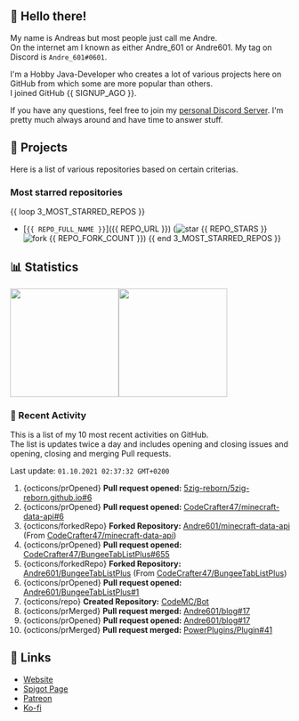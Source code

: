 <!-- Links -->
[purr]: https://purrbot.site
[discord]: https://discord.gg/6dazXp6
[website]: https://andre601.ch
[spigot]: https://www.spigotmc.org/resources/authors/56829/
[patreon]: https://patreon.com/andre_601
[ko-fi]: https://ko-fi.com/andre_601

<!-- SVGs -->
[star]: https://cdn.jsdelivr.net/gh/Readme-Workflows/Readme-Icons@main/icons/octicons/StarredRepository.svg
[fork]: https://cdn.jsdelivr.net/gh/Readme-Workflows/Readme-Icons@main/icons/octicons/ForkedRepository.svg

## 👋 Hello there!
My name is Andreas but most people just call me Andre.  
On the internet am I known as either Andre_601 or Andre601. My tag on Discord is `Andre_601#0601`.

I'm a Hobby Java-Developer who creates a lot of various projects here on GitHub from which some are more popular than others.  
I joined GitHub {{ SIGNUP_AGO }}.

If you have any questions, feel free to join my [personal Discord Server][discord]. I'm pretty much always around and have time to answer stuff.

## 📁 Projects
Here is a list of various repositories based on certain criterias.

### Most starred repositories

{{ loop 3_MOST_STARRED_REPOS }}
- [`{{ REPO_FULL_NAME }}`]({{ REPO_URL }}) (![star] {{ REPO_STARS }} ![fork] {{ REPO_FORK_COUNT }})
{{ end 3_MOST_STARRED_REPOS }}

## 📊 Statistics
<img height="195px" src="https://github-readme-stats.vercel.app/api?username=Andre601&show_icons=true&hide_rank=true&title_color=3498db&bg_color=ffffff00&text_color=718096&disable_animations=true"><img height="195px" src="https://github-readme-stats.vercel.app/api/top-langs?username=Andre601&layout=compact&title_color=3498db&bg_color=ffffff00&text_color=718096">

### 📜 Recent Activity
This is a list of my 10 most recent activities on GitHub.  
The list is updates twice a day and includes opening and closing issues and opening, closing and merging Pull requests.

<!--RECENT_ACTIVITY:last_update-->
Last update: `01.10.2021 02:37:32 GMT+0200`
<!--RECENT_ACTIVITY:last_update_end-->
<!--RECENT_ACTIVITY:start-->
1. {octicons/prOpened} **Pull request opened:** [5zig-reborn/5zig-reborn.github.io#6](https://github.com/5zig-reborn/5zig-reborn.github.io/pull/6)
2. {octicons/prOpened} **Pull request opened:** [CodeCrafter47/minecraft-data-api#6](https://github.com/CodeCrafter47/minecraft-data-api/pull/6)
3. {octicons/forkedRepo} **Forked Repository:** [Andre601/minecraft-data-api](https://github.com/Andre601/minecraft-data-api) (From [CodeCrafter47/minecraft-data-api](https://github.com/CodeCrafter47/minecraft-data-api))
4. {octicons/prOpened} **Pull request opened:** [CodeCrafter47/BungeeTabListPlus#655](https://github.com/CodeCrafter47/BungeeTabListPlus/pull/655)
5. {octicons/forkedRepo} **Forked Repository:** [Andre601/BungeeTabListPlus](https://github.com/Andre601/BungeeTabListPlus) (From [CodeCrafter47/BungeeTabListPlus](https://github.com/CodeCrafter47/BungeeTabListPlus))
6. {octicons/prOpened} **Pull request opened:** [Andre601/BungeeTabListPlus#1](https://github.com/Andre601/BungeeTabListPlus/pull/1)
7. {octicons/repo} **Created Repository:** [CodeMC/Bot](https://github.com/CodeMC/Bot)
8. {octicons/prMerged} **Pull request merged:** [Andre601/blog#17](https://github.com/Andre601/blog/pull/17)
9. {octicons/prOpened} **Pull request opened:** [Andre601/blog#17](https://github.com/Andre601/blog/pull/17)
10. {octicons/prMerged} **Pull request merged:** [PowerPlugins/Plugin#41](https://github.com/PowerPlugins/Plugin/pull/41)
<!--RECENT_ACTIVITY:end-->

## 🔗 Links
- [Website]
- [Spigot Page][spigot]
- [Patreon]
- [Ko-fi]
